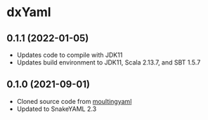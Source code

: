 # dxYaml

## 0.1.1 (2022-01-05)

* Updates code to compile with JDK11
* Updates build environment to JDK11, Scala 2.13.7, and SBT 1.5.7

## 0.1.0 (2021-09-01)

* Cloned source code from [moultingyaml](https://github.com/jcazevedo/moultingyaml)
* Updated to SnakeYAML 2.3